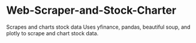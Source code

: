 # Web-Scraper-and-Stock-Charter
Scrapes and charts stock data
Uses yfinance, pandas, beautiful soup, and plotly to scrape and chart stock data.
